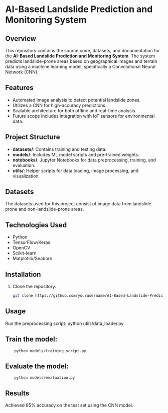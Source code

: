 # AI-Based Landslide Prediction and Monitoring System  

## Overview  
This repository contains the source code, datasets, and documentation for the **AI-Based Landslide Prediction and Monitoring System**. The system predicts landslide-prone areas based on geographical images and terrain data using a machine learning model, specifically a Convolutional Neural Network (CNN).  

## Features  
- Automated image analysis to detect potential landslide zones.  
- Utilizes a CNN for high-accuracy predictions.  
- Scalable architecture for both offline and real-time analysis.  
- Future scope includes integration with IoT sensors for environmental data.  

## Project Structure  
- **datasets/**: Contains training and testing data.  
- **models/**: Includes ML model scripts and pre-trained weights.  
- **notebooks/**: Jupyter Notebooks for data preprocessing, training, and evaluation.  
- **utils/**: Helper scripts for data loading, image processing, and visualization.  

## Datasets  
The datasets used for this project consist of image data from landslide-prone and non-landslide-prone areas.  

## Technologies Used  
- Python  
- TensorFlow/Keras  
- OpenCV  
- Scikit-learn  
- Matplotlib/Seaborn  

## Installation  
1. Clone the repository:  
   ```bash
   git clone https://github.com/yourusername/AI-Based-Landslide-Prediction-System.git

## Usage
Run the preprocessing script:
        python utils/data_loader.py
        
## Train the model:
        python models/training_script.py
        
## Evaluate the model:
        python models/evaluation.py
        
## Results
Achieved 85% accuracy on the test set using the CNN model.
